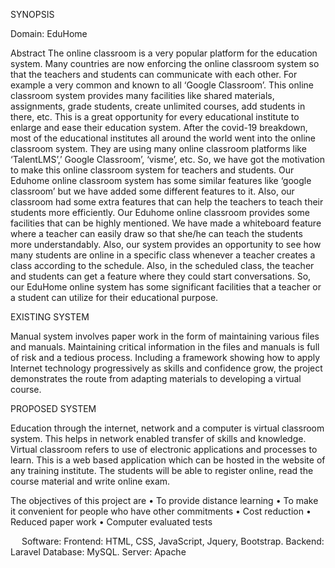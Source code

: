 

SYNOPSIS

Domain: 
EduHome 

Abstract
The online classroom is a very popular platform for the education system. Many countries are now enforcing the online classroom system so that the teachers and students can communicate with each other. For example a very common and known to all ‘Google Classroom’. This online classroom system provides many facilities like shared materials, assignments, grade students, create unlimited courses, add students in there, etc. This is a great opportunity for every educational institute to enlarge and ease their education system. After the covid-19 breakdown, most of the educational institutes all around the world went into the online classroom system. They are using many online classroom platforms like ‘TalentLMS’,’ Google Classroom’, ‘visme’, etc. So, we have got the motivation to make this online classroom system for teachers and students. Our Eduhome online classroom system has some similar features like ‘google classroom’ but we have added some different features to it. Also, our classroom had some extra features that can help the teachers to teach their students more efficiently. Our Eduhome online classroom provides some facilities that can be highly mentioned. We have made a whiteboard feature where a teacher can easily draw so that she/he can teach the students more understandably. Also, our system provides an opportunity to see how many students are online in a specific class whenever a teacher creates a class according to the schedule. Also, in the scheduled class, the teacher and students can get a feature where they could start conversations. So, our EduHome online system has some significant facilities that a teacher or a student can utilize for their educational purpose.


EXISTING SYSTEM

Manual system involves paper work in the form of maintaining various files and manuals. Maintaining critical information in the files and manuals is full of risk and a tedious process. Including a framework showing how to apply Internet technology progressively as skills and confidence grow, the project demonstrates the route from adapting materials to developing a virtual course.

PROPOSED SYSTEM

Education through the internet, network and a computer is virtual classroom system. This helps in network enabled transfer of skills and knowledge. Virtual classroom refers to use of electronic applications and processes to learn. This is a web based application which can be hosted in the website of any training institute. The students will be able to register online, read the course material and write online exam.

The objectives of this project are 
• To provide distance learning
• To make it convenient for people who have other commitments
• Cost reduction
• Reduced paper work
• Computer evaluated tests



 
Software:
Frontend: HTML, CSS, JavaScript, Jquery, Bootstrap.
Backend: Laravel
Database: MySQL.
Server: Apache



